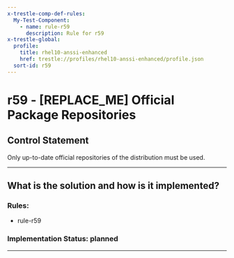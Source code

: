 ```yaml
---
x-trestle-comp-def-rules:
  My-Test-Component:
    - name: rule-r59
      description: Rule for r59
x-trestle-global:
  profile:
    title: rhel10-anssi-enhanced
    href: trestle://profiles/rhel10-anssi-enhanced/profile.json
  sort-id: r59
---
```


# r59 - \[REPLACE_ME\] Official Package Repositories

## Control Statement

Only up-to-date official repositories of the distribution must be used.

______________________________________________________________________

## What is the solution and how is it implemented?

<!-- For implementation status enter one of: implemented, partial, planned, alternative, not-applicable -->

<!-- Note that the list of rules under ### Rules: is read-only and changes will not be captured after assembly to JSON -->

<!-- Add control implementation description here for control: r59 -->

### Rules:

  - rule-r59

### Implementation Status: planned

______________________________________________________________________
